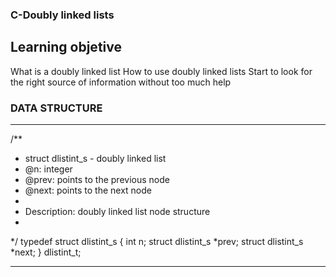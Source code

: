 ### C-Doubly linked lists ###

## Learning objetive ##
What is a doubly linked list
How to use doubly linked lists
Start to look for the right source of information without too much help

### DATA STRUCTURE ###

*******************************************************************
/**
 * struct dlistint_s - doubly linked list
 * @n: integer
 * @prev: points to the previous node
 * @next: points to the next node
 *
 * Description: doubly linked list node structure
 * 
 */
typedef struct dlistint_s
{
    int n;
    struct dlistint_s *prev;
    struct dlistint_s *next;
} dlistint_t;
*******************************************************************

